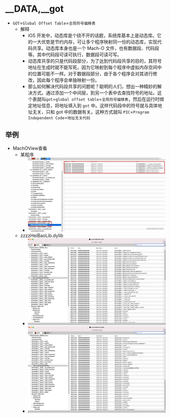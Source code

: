 # __DATA,__got

* `GOT`=`Global Offset Table`=`全局符号偏移表`
  * 解释
    * iOS 开发中，动态库是个绕不开的话题，系统库基本上是动态库。它的一大优势是节约内存，可让多个程序映射同一份的动态库，实现代码共享。动态库本身也是一个 Mach-O 文件，也有数据段、代码段等。其中代码段可读可执行，数据段可读可写。
    * 动态库共享的只是代码段部分，为了达到代码段共享的目的，其符号地址在生成时就不能写死，因为它映射到每个程序中虚拟内存空间中的位置可能不一样。对于数据段部分，由于各个程序会对其进行修改，因此每个程序会单独映射一份。
    * 那么如何解决代码段共享的问题呢？聪明的人们，想出一种精妙的解决方式。通过添加一个中间层，到另一个表中去查找符号的地址。这个表就叫`got`=`global offset table`=`全局符号偏移表`，然后在运行时绑定地址信息，将地址填入到 `got` 中。这样代码段中的符号就与具体地址无关，只和 got 中的数据有关。这种方式就叫 `PIC`=`Program Independent Code`=`地址无关代码`

## 举例

* MachOView查看
  * 某程序
    * ![machoview_some_got](../../../../assets/img/machoview_some_got.jpg)
  * zzzzHeiBaoLib.dylib
    * ![machoview_heibao_got_1](../../../../assets/img/machoview_heibao_got_1.jpg)
    * ![machoview_heibao_got_2](../../../../assets/img/machoview_heibao_got_2.jpg)
